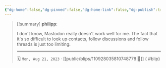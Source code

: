 ```yaml
---
{"dg-home":false,"dg-pinned":false,"dg-home-link":false,"dg-publish":true,"tags":["dgblip"],"disabled rules":["yaml-title","yaml-title-alias","file-name-heading"],"title":"philipp on mastodon @ 2023-08-21","created-date":"2023-08-21T14:18:19","id":110928035810748780,"updated-date":"2025-05-02T08:50:43","dg-path":"blips/110928035810748778.md","permalink":"/blips/110928035810748778/","dgPassFrontmatter":true}
---
```


> [!summary] **philipp**:
>
> I don't know, Mastodon really doesn't work well for me. The fact that it's so difficult to look up contacts, follow discussions and follow threads is just too limiting.
> - - -
>
> 🗓️ `Mon, Aug 21, 2023` · [[public/blips/110928035810748778\|🔗]]
{ #blip}

